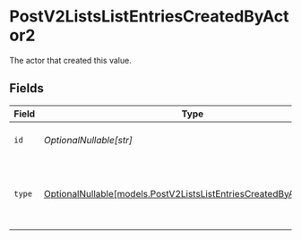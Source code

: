# PostV2ListsListEntriesCreatedByActor2

The actor that created this value.


## Fields

| Field                                                                                                                        | Type                                                                                                                         | Required                                                                                                                     | Description                                                                                                                  |
| ---------------------------------------------------------------------------------------------------------------------------- | ---------------------------------------------------------------------------------------------------------------------------- | ---------------------------------------------------------------------------------------------------------------------------- | ---------------------------------------------------------------------------------------------------------------------------- |
| `id`                                                                                                                         | *OptionalNullable[str]*                                                                                                      | :heavy_minus_sign:                                                                                                           | An ID to identify the actor.                                                                                                 |
| `type`                                                                                                                       | [OptionalNullable[models.PostV2ListsListEntriesCreatedByActorType2]](../models/postv2listslistentriescreatedbyactortype2.md) | :heavy_minus_sign:                                                                                                           | The type of actor. [Read more information on actor types here](/docs/actors).                                                |
